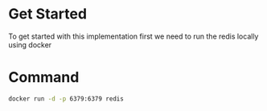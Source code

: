 # Get Started

To get started with this implementation first we need to run the redis locally using docker

# Command

```bash
docker run -d -p 6379:6379 redis
```
